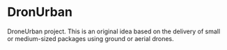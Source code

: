 # DronUrban
DroneUrban project. This is an original idea based on the delivery of small or medium-sized packages using ground or aerial drones.
